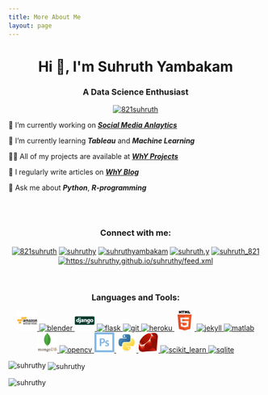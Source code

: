 ```yaml
---
title: More About Me
layout: page
---
```

<h1 align="center">Hi 👋, I'm Suhruth Yambakam</h1>
<h3 align="center"> A Data Science Enthusiast </h3>

<p align="center"> <a href="https://twitter.com/821suhruth" target="blank"><img src="https://img.shields.io/twitter/follow/821suhruth?logo=twitter&style=for-the-badge" alt="821suhruth" /></a> </p>

 🔭 I’m currently working on [**_Social Media Anlaytics_**][1]

 🌱 I’m currently learning **_Tableau_** and **_Machine Learning_**

 👨‍💻 All of my projects are available at [**_WhY Projects_**][2]

 📝 I regularly write articles on [**_WhY Blog_**][3]

 💬 Ask me about **_Python_**, **_R-programming_**


&nbsp;  
&nbsp; 
   

<h3 align="center">Connect with me:</h3>
<p align="center">
<a href="https://twitter.com/821suhruth" target="blank"><img align="center" src="https://cdn.jsdelivr.net/npm/simple-icons@3.0.1/icons/twitter.svg" alt="821suhruth" height="30" width="40" /></a>
<a href="https://linkedin.com/in/suhruthy" target="blank"><img align="center" src="https://cdn.jsdelivr.net/npm/simple-icons@3.0.1/icons/linkedin.svg" alt="suhruthy" height="30" width="40" /></a>
<a href="https://kaggle.com/suhruthyambakam" target="blank"><img align="center" src="https://cdn.jsdelivr.net/npm/simple-icons@3.0.1/icons/kaggle.svg" alt="suhruthyambakam" height="30" width="40" /></a>
<a href="https://fb.com/suhruth.y" target="blank"><img align="center" src="https://cdn.jsdelivr.net/npm/simple-icons@3.0.1/icons/facebook.svg" alt="suhruth.y" height="30" width="40" /></a>
<a href="https://www.hackerrank.com/suhruth_821" target="blank"><img align="center" src="https://cdn.jsdelivr.net/npm/simple-icons@3.0.1/icons/hackerrank.svg" alt="suhruth_821" height="30" width="40" /></a>
<a href="/https://suhruthy.github.io/suhruthy/feed.xml" target="blank"><img align="center" src="https://cdn.jsdelivr.net/npm/simple-icons@3.0.1/icons/rss.svg" alt="https://suhruthy.github.io/suhruthy/feed.xml" height="30" width="40" /></a>
</p>  

&nbsp;
&nbsp;  

<h3 align="center">Languages and Tools:</h3>
<p align="center"> <a href="https://aws.amazon.com" target="_blank"> <img src="https://raw.githubusercontent.com/devicons/devicon/master/icons/amazonwebservices/amazonwebservices-original-wordmark.svg" alt="aws" width="40" height="40"/> </a> <a href="https://www.blender.org/" target="_blank"> <img src="https://download.blender.org/branding/community/blender_community_badge_white.svg" alt="blender" width="40" height="40"/> </a> <a href="https://www.djangoproject.com/" target="_blank"> <img src="https://raw.githubusercontent.com/devicons/devicon/master/icons/django/django-original.svg" alt="django" width="40" height="40"/> </a> <a href="https://flask.palletsprojects.com/" target="_blank"> <img src="https://www.vectorlogo.zone/logos/pocoo_flask/pocoo_flask-icon.svg" alt="flask" width="40" height="40"/> </a> <a href="https://git-scm.com/" target="_blank"> <img src="https://www.vectorlogo.zone/logos/git-scm/git-scm-icon.svg" alt="git" width="40" height="40"/> </a> <a href="https://heroku.com" target="_blank"> <img src="https://www.vectorlogo.zone/logos/heroku/heroku-icon.svg" alt="heroku" width="40" height="40"/> </a> <a href="https://www.w3.org/html/" target="_blank"> <img src="https://raw.githubusercontent.com/devicons/devicon/master/icons/html5/html5-original-wordmark.svg" alt="html5" width="40" height="40"/> </a> <a href="https://jekyllrb.com/" target="_blank"> <img src="https://www.vectorlogo.zone/logos/jekyllrb/jekyllrb-icon.svg" alt="jekyll" width="40" height="40"/> </a> <a href="https://www.mathworks.com/" target="_blank"> <img src="https://raw.githubusercontent.com/simple-icons/simple-icons/master/icons/mathworks.svg" alt="matlab" width="40" height="40"/> </a> <a href="https://www.mongodb.com/" target="_blank"> <img src="https://raw.githubusercontent.com/devicons/devicon/master/icons/mongodb/mongodb-original-wordmark.svg" alt="mongodb" width="40" height="40"/> </a> <a href="https://opencv.org/" target="_blank"> <img src="https://www.vectorlogo.zone/logos/opencv/opencv-icon.svg" alt="opencv" width="40" height="40"/> </a> <a href="https://www.photoshop.com/en" target="_blank"> <img src="https://raw.githubusercontent.com/devicons/devicon/master/icons/photoshop/photoshop-line.svg" alt="photoshop" width="40" height="40"/> </a> <a href="https://www.python.org" target="_blank"> <img src="https://raw.githubusercontent.com/devicons/devicon/master/icons/python/python-original.svg" alt="python" width="40" height="40"/> </a> <a href="https://www.ruby-lang.org/en/" target="_blank"> <img src="https://raw.githubusercontent.com/devicons/devicon/master/icons/ruby/ruby-original.svg" alt="ruby" width="40" height="40"/> </a> <a href="https://scikit-learn.org/" target="_blank"> <img src="https://upload.wikimedia.org/wikipedia/commons/0/05/Scikit_learn_logo_small.svg" alt="scikit_learn" width="40" height="40"/> </a> <a href="https://www.sqlite.org/" target="_blank"> <img src="https://www.vectorlogo.zone/logos/sqlite/sqlite-icon.svg" alt="sqlite" width="40" height="40"/> </a> </p>

<p><img align="left" src="https://github-readme-stats.vercel.app/api/top-langs?username=suhruthy&show_icons=true&locale=en&layout=compact" alt="suhruthy" /></p>

<p>&nbsp;<img align="center" src="https://github-readme-stats.vercel.app/api?username=suhruthy&show_icons=true&locale=en" alt="suhruthy" /></p>

<p><img align="center" src="https://github-readme-streak-stats.herokuapp.com/?user=suhruthy&" alt="suhruthy" /></p>

  

[1]: https://suhruthy.github.io/TheSocialMediaAnalytics/
[2]: https://suhruthy.github.io/SuhruthY/project
[3]: https://suhruthy.github.io/SuhruthY/blog